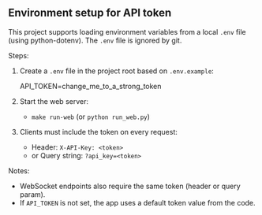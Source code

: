 ## Environment setup for API token

This project supports loading environment variables from a local `.env` file (using python-dotenv). The `.env` file is ignored by git.

Steps:

1. Create a `.env` file in the project root based on `.env.example`:
   
   API_TOKEN=change_me_to_a_strong_token

2. Start the web server:
   
   - `make run-web` (or `python run_web.py`)

3. Clients must include the token on every request:
   - Header: `X-API-Key: <token>`
   - or Query string: `?api_key=<token>`

Notes:
- WebSocket endpoints also require the same token (header or query param).
- If `API_TOKEN` is not set, the app uses a default token value from the code.

